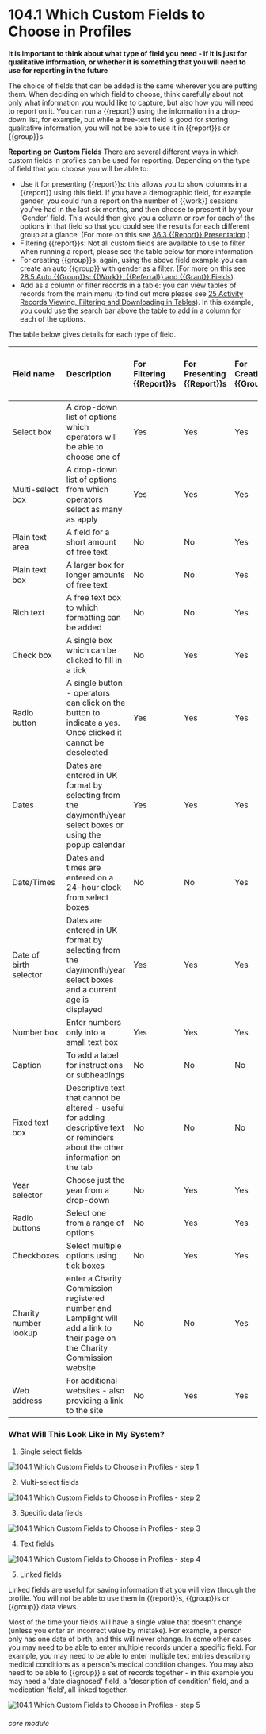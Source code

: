 # 104.1 Which Custom Fields to Choose in Profiles

**It is important to think about what type of field you need - if it is just for qualitative information, or whether it is something that you will need to use for reporting in the future**

The choice of fields that can be added is the same wherever you are putting them. When deciding on which field to choose, think carefully about not only what information you would like to capture, but also how you will need to report on it. You can run a {{report}} using the information in a drop-down list, for example, but while a free-text field is good for storing qualitative information, you will not be able to use it in {{report}}s or {{group}}s.

**Reporting on Custom Fields**
There are several different ways in which custom fields in profiles can be used for reporting. Depending on the type of field that you choose you will be able to:

- Use it for presenting {{report}}s: this allows you to show columns in a {{report}} using this field. If you have a demographic field, for example gender, you could run a report on the number of {{work}} sessions you've had in the last six months, and then choose to present it by your 'Gender' field. This would then give you a column or row for each of the options in that field so that you could see the results for each different group at a glance. (For more on this see [36.3 {{Report}} Presentation](/help/index/36.3).)
- Filtering {{report}}s: Not all custom fields are available to use to filter when running a report, please see the table below for more information
- For creating {{group}}s: again, using the above field example you can create an auto {{group}} with gender as a filter. (For more on this see [28.5 Auto {{Group}}s: {{Work}}, {{Referral}} and {{Grant}} Fields](/help/index/p/28.5)).
- Add as a column or filter records in a table: you can view tables of records from the main menu (to find out more please see [25 Activity Records Viewing, Filtering and Downloading in Tables](/help/index/p/25)). In this example, you could use the search bar above the table to add in a column for each of the options.

The table below gives details for each type of field. 


| Field name | Description |For Filtering {{Report}}s | For Presenting {{Report}}s | For Creating {{Group}}s | As a {{Group}} Data View Column |
| :--------- | :---------- | :------------------- | :--------------------- | :---------------------- | :----------------------------- |
| Select box | A drop-down list of options which operators will be able to choose one of | Yes | Yes | Yes | Yes |
| Multi-select box | A drop-down list of options from which operators select as many as apply | Yes | Yes | Yes | Yes| 
| Plain text area | A field for a short amount of free text | No | No | Yes | Yes |
| Plain text box | A larger box for longer amounts of free text | No | No | Yes | Yes |
| Rich text | A free text box to which formatting can be added | No | No | Yes | Yes |
| Check box | A single box which can be clicked to fill in a tick | No | Yes | Yes | Yes |
| Radio button | A single button - operators can click on the button to indicate a yes. Once clicked it cannot be deselected | Yes | Yes | Yes | Yes |
| Dates | Dates are entered in UK format by selecting from the day/month/year select boxes or using the popup calendar | Yes | Yes | Yes | Yes |
| Date/Times | Dates and times are entered on a 24-hour clock from select boxes | No | No | Yes | Yes |
|Date of birth selector | Dates are entered in UK format by selecting from the day/month/year select boxes and a current age is displayed | Yes | Yes | Yes | Yes |
| Number box | Enter numbers only into a small text box | Yes | Yes | Yes | Yes |
| Caption | To add a label for instructions or subheadings | No | No | No | No |
| Fixed text box | Descriptive text that cannot be altered - useful for adding descriptive text or reminders about the other information on the tab | No | No | No | No |
| Year selector | Choose just the year from a drop-down | No | Yes | Yes | Yes |
| Radio buttons | Select one from a range of options | No | Yes | Yes | Yes |
| Checkboxes | Select multiple options using tick boxes | No | Yes | Yes | Yes |
| Charity number lookup | enter a Charity Commission registered number and Lamplight will add a link to their page on the Charity Commission website | No | No | Yes | Yes |
| Web address | For additional websites - also providing a link to the site | No | Yes | Yes | Yes |


### What Will This Look Like in My System?

1. Single select fields

![104.1 Which Custom Fields to Choose in Profiles - step 1](104.1_Which_Custom_Fields_to_Choose_in_Profiles_im_1.png)

2. Multi-select fields

![104.1 Which Custom Fields to Choose in Profiles - step 2](104.1_Which_Custom_Fields_to_Choose_in_Profiles_im_2.png)

3. Specific data fields

![104.1 Which Custom Fields to Choose in Profiles - step 3](104.1_Which_Custom_Fields_to_Choose_in_Profiles_im_3.png)

4. Text fields

![104.1 Which Custom Fields to Choose in Profiles - step 4](104.1_Which_Custom_Fields_to_Choose_in_Profiles_im_4.png)

5. Linked fields

Linked fields are useful for saving information that you will view through the profile. You will not be able to use them in {{report}}s, {{group}}s or {{group}} data views.

Most of the time your fields will have a single value that doesn't change (unless you enter an incorrect value by mistake). For example, a person only has one date of birth, and this will never change. In some other cases you may need to be able to enter multiple records under a specific field. For example, you may need to be able to enter multiple text entries describing medical conditions as a person's medical condition changes. You may also need to be able to {{group}} a set of records together - in this example you may need a 'date diagnosed' field, a 'description of condition' field, and a medication 'field', all linked together. 

![104.1 Which Custom Fields to Choose in Profiles - step 5](104.1_Which_Custom_Fields_to_Choose_in_Profiles_im_5.png)




###### core module
